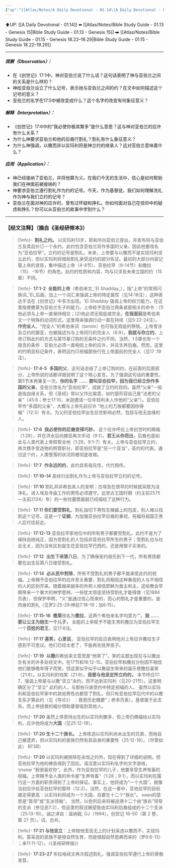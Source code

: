 ```yaml
---
{"up":"[[Atlas/Notes/A Daily Devotional - 01.14\|A Daily Devotional - 01.14]]","dg-publish":true,"permalink":"/atlas/notes/bible-study-guide-01-14-genesis-17/","dgPassFrontmatter":true}
---
```


⬆️UP: [[A Daily Devotional - 01.14]]
⬅️ [[Atlas/Notes/Bible Study Guide - 01.13 - Genesis 15\|Bible Study Guide - 01.13 - Genesis 15]]
➡️ [[Atlas/Notes/Bible Study Guide - 01.15 - Genesis 18.22–19.29\|Bible Study Guide - 01.15 - Genesis 18.22–19.29]]

---
##### 观察（Observation）：
- 在《创世记》17:1中，神对亚伯兰说了什么话？这句话表明了神与亚伯兰之间的关系是什么样的？
- 神给亚伯兰设立了什么记号，表示祂与亚伯兰之间的约？在文中如何描述这个记号的意义？
- 亚伯兰的名字在17:5中被改变成什么？这个名字的改变有何象征意义？
#####  解释（Interpretation）：
- 《创世记》17:6中的“我必使你极其繁多”是什么意思？这与神对亚伯兰的应许有什么关系？
-  为什么神要求亚伯兰和他的后裔行割礼？割礼有什么象征意义？
 - 为什么神强调，以撒而非以实玛利将是神立约的继承人？这对亚伯兰意味着什么？
#####  应用（Application）：
- 神已经接纳了亚伯兰，并将他算为义。在我们今天的生活中，信心是如何帮助我们在神面前被接纳的？
- 神要求亚伯兰遵行割礼作为约的记号。今天，作为基督徒，我们如何理解洗礼作为神与我们立约的记号？
- 亚伯兰在面对神的应许时，曾有过怀疑和挣扎。你如何面对自己在信仰中的疑虑和挣扎？你可以从亚伯兰的故事中学到什么？
---
### 【经文注释】（摘自《圣经研修本》）

> [!info]-  **割礼之约。** 
> 以实玛利13岁，耶和华向亚伯兰提出，并宣布将与亚伯兰及其后价订一个永约。此约包含亚伯兰将作多国的父亲，因此他要改名为“亚伯拉罕”。立约的记号是割礼。未来，上帝要与以撒而不是实现玛利坚立此约，但以实玛利将借助割礼承受这约的部分佐证。最初的大部分内容记载上帝的宣告，集中描述上帝（4-8节）、亚伯拉罕（9-14节）和撒拉（15） -16节）的角色。此约的性质和内容，均与只涉及未来立国的约（15章）不同。

> [!info]- **17:1-2** 
> **全能的上帝**（希伯来文_'El Shadday_），指“上帝”的常用闪族词_'El_后面，加上一个词汇来强调上帝的特定属性（见14:18注），这种表达手法在《创世记》中多次出现。‘El _Shadday_ 强调上帝的权力能力，在这里指使撒莱为亚伯兰生子的能力。上帝给予亚伯兰两条紧密相关的命令：(1)他必须与上帝一直保持相交；(2)他必须无瑕疵或完全。**在我面前**是希伯来文一个特殊的动词形式，这里用来强调行动一直在持续（见5:22-24注）。**作完全人**，“完全人”的希伯来词（_tamim_）也可指无瑕疵的祭牲。上帝曾涉及立约的挪亚，也被描述为与上帝同行的完全人（6:9）。**我就与你立约**，上帝订购此约的方式与第15章订购的无条件之约不同。当然，1 5章也有一个隐含的条件：亚伯兰必须一直相信上帝的应许，并且生养后裔。然而，这里的约明显标记条件，表明这约只祝福那些行在上帝面前的完全人（见17 :19注）。

> [!info]- **17:4-5** 
> **多国的父**，这句话总结了上帝订购的约，在前面的后面部分，上帝所说的话都详细说明了这个核心宣言。为了强调这句话的重要性，第5节末再重复一次。**你的名字** **……** **要叫亚伯拉罕，因为我已经立你作多国的父亲**，亚伯兰改名为“亚伯拉罕”，成就了立约的目的。虽然“父亲”一般是指血缘关系，但《圣经》常以父作比喻意，如约瑟形容自己是“法老的父亲”（45:8；参士17:10，米迦邀请一位年轻利未人作他的“父亲”）。亚伯拉罕作“多国的父亲”，大概与上帝先前应许 “地上的万族都要因你得福”（12:3）有关。为父的亚伯拉罕出生后世影响必然，包括与他无血缘的人。

> [!info]- **17:6** 
> **我必使你的后裔变得巧妙，** 这个应许呼应上帝创世时的赐福（1:28），并在洪水后向挪亚再次手动（9:1）。**君王从你而出**，后裔也是如此与人类代表上帝照管全地（1:28，9:1-7）有关。上帝与亚伯拉罕立约，再次携手受造物的照管职分，即亚伯拉罕是“另一个亚当”，圣约的代表。通过这个约，人类堕落的状况将被彻底收缩。

> [!info]- **17:7** 
> **作永远的约**，此约具有祖先性，代代相传。

> [!info]- **17:10-14**
> 圣经引出割礼作为上帝与亚伯拉罕立约的记号。

> [!info]- **17:10**
> 割礼并非希伯来人的发明；古埃及在很早的时候就采取为洁净礼，进入埃及寺庙工作的男性必须遵守。远至古王国时期（约主前2575—主前2134）年）的一些坟墓壁画就已经描绘了这种行为。

> [!info]- **17:11**
> **你们要受割礼**，割礼指切下男性生殖器上的包皮，别人难以找到这个记号。这是一个**证据**，为加强亚伯拉罕后裔的重视，祝福将祖国王黑人后代往前走。

> [!info]- **17:12-13**
> 亚伯拉罕家地位中的所有男子都要受割礼。此约不是为了保持血统纯正，因为受割礼的人包括非亚伯拉罕所生的男子；受割礼也与社会无关，因为没有区别是生在亚伯拉罕巴西的，还是用银子买来的。

> [!info]- **17:12** 
> **出生下来第八日**，为了确保圣约祖先到下一代，所有男孩都要在出生后第八日接受割礼。

> [!info]- **17:14** 
> **必从民中剪除**，所有不受割礼的男子都不能承受此约的祝福。上帝赐予亚伯拉罕的应许至关重要，割礼将相信这种重视的人与不相信的人的区别开来。随着越来越多的外邦人相信耶稣为救主和主，这给教会早期带来一个重大的神学思辨。一些犹太信徒坚持受割礼才能得救（见1884页表），但保罗申明，“义”是通过信心而来的，而心的割礼才是重要的，是肉身的割礼（见罗2:25-29:林前7:18-19；加6:15）。

> [!info]- **17:15-16** 
> **撒莱**改名为**撒拉**，这两个希伯来名字均意为“”。**我** **……** **要让公主为她生一个儿子，** 全能的上帝赋予不能生育的撒拉为亚伯拉罕生一个**百姓的君王**，见17:6注。

> [!info]- **17:17 喜笑，心里说**，
> 亚伯拉罕的反应表明他对上帝应许撒拉生子感到不可思议。他们已经太老了，不能再生抚养孩子。

> [!info]- **17:19** 
> **以撒**的希伯来文意思是“他笑了”。笑的主题出现在与以撒出生有关的许多处经文中。在17节和18:12-15，亚伯拉罕和撒拉分别因不相信他们能够晚年得子而笑，但这里似乎似乎以撒诞生带来的喜乐使撒拉喜笑（21:6）。以实玛利的戏笑（21:9）。**我要与他坚定所立的约，** 本节呼应17: 7、强调上帝是与以撒“坚立”永约，而不达到实玛利（见20-21节）。这里明确区分了“坚立” 此约的人，与那些只承受约中特定祝福的人。 虽然以实玛利和亚伯拉罕家中的其他男性也都受了割礼，但只有亚伯拉罕后代中的以撒支系才算此约（见《导论》） ：救恩历史概要”；参本页表）。基督属于此支系，而上帝拯救的福分借助基督临到其他人。

> [!info]- **17:20**
> 虽然上帝恩待出生的以实玛利撒多，但上帝仍赐福给以实玛利，应许他将成为**大国**（见25:12-18）。

> [!info]- **17:20** 
> **生十二个族长。** 上帝拣选以实玛利尚未出生的兄弟，而他自己被遗弃，但以实玛利的家族仍然有其自身的重要性（25:12-18）。（尽管如此） BTSB）

> [!info]- **17:20**
> 以实玛利被排除在永恒之约外，现在得到了详细的说明。但亚伯拉罕为他的祷告得到了回应。请注意以实玛利名字的文字游戏，שׁמעתך “我很喜欢你”。此外，作为亚伯拉罕的儿子，他要享受生养牲畜的祝福。上帝赐予全人类的命令是“生养牲畜”（1:28；9:1），而以实玛利在履行这一方面的职责得到了上帝的保证。事实上，他将成为“一个大国”，就像当初应许给亚伯拉罕的那样（12:2）。当然，在这一章中，亚伯拉罕的目标被定得更高：以实玛利将成为一个大国，且要生十二个“族长”。 נשׂאא的意思是“首领”或“支派领袖”。 当然，以色列后来将被追溯十二个由“族长”领导的支派（参见民7:2），但这里的叙述展望是由实玛利后裔组成的十二个支派（25:13-16）。诚之译自：温纳姆, GJ（1994）。创世记 16–50（第 2 卷，第 27 页）。词，合并。

> [!info]- **17:21** 
> **与他坚立**：上帝按他至高无上的计划采选以撒而不，实现玛利。蒙采选的民族不是按自然生育，而是借超自然恩典而来的（罗9:6-13） ；来11:11-12）。（《圣经研修版》）

> [!info]- **17:23-27**
> 布拉格经文再次叙述割礼，强调亚伯拉罕遵行上帝的骨骼发音。